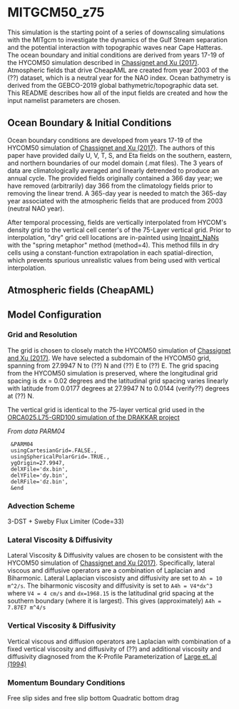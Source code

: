 # MITGCM50_z75
This simulation is the starting point of a series of downscaling simulations with the MITgcm to investigate the dynamics of the Gulf Stream separation and the potential interaction with topographic waves near Cape Hatteras. The ocean boundary and initial conditions are derived from years 17-19 of the HYCOM50 simulation described in [Chassignet and Xu (2017)](https://doi.org/10.1175/JPO-D-17-0031.1). Atmospheric fields that drive CheapAML are created from year 2003 of the (??) dataset, which is a neutral year for the NAO index. Ocean bathymetry is derived from the GEBCO-2019 global bathymetric/topographic data set. This README describes how all of the input fields are created and how the input namelist parameters are chosen.

## Ocean Boundary & Initial Conditions
Ocean boundary conditions are developed from years 17-19 of the HYCOM50 simulation of [Chassignet and Xu (2017)](https://doi.org/10.1175/JPO-D-17-0031.1). The authors of this paper have provided daily U, V, T, S, and Eta fields on the southern, eastern, and northern boundaries of our model domain (.mat files). The 3 years of data are climatologically averaged and linearly detrended to produce an annual cycle. The provided fields originally contained a 366 day year; we have removed (arbitrarily) day 366 from the climatology fields prior to removing the linear trend. A 365-day year is needed to match the 365-day year associated with the atmospheric fields that are produced from 2003 (neutral NAO year).

After temporal processing, fields are vertically interpolated from HYCOM's density grid to the vertical cell center's of the 75-Layer vertical grid. Prior to interpolation, "dry" grid cell locations are in-painted using [Inpaint_NaNs](https://www.mathworks.com/matlabcentral/fileexchange/4551-inpaint_nans) with the "spring metaphor" method (method=4). This method fills in dry cells using a constant-function extrapolation in each spatial-direction, which prevents spurious unrealistic values from being used with vertical interpolation.


## Atmospheric fields (CheapAML)


## Model Configuration

### Grid and Resolution
The grid is chosen to closely match the HYCOM50 simulation of [Chassignet and Xu (2017)](https://doi.org/10.1175/JPO-D-17-0031.1). We have selected a subdomain of the HYCOM50 grid, spanning from 27.9947 N to (??) N and (??) E to (??) E. The grid spacing from the HYCOM50 simulation is preserved, where the longitudinal grid spacing is dx = 0.02 degrees and the latitudinal grid spacing varies linearly with latitude from 0.0177 degrees at 27.9947 N to 0.0144 (verify??) degrees at (??) N.

The vertical grid is identical to the 75-layer vertical grid used in the [ORCA025.L75-GRD100 simulation of the DRAKKAR project](https://www.drakkar-ocean.eu/publications/reports/orca025-grd100-report-dussin)

*From data PARM04*
```
 &PARM04
 usingCartesianGrid=.FALSE.,
 usingSphericalPolarGrid=.TRUE.,
 ygOrigin=27.9947,
 delXFile='dx.bin',
 delYFile='dy.bin',
 delRFile='dz.bin',
 &end
```

### Advection Scheme
3-DST + Sweby Flux Limiter (Code=33)

### Lateral Viscosity & Diffusivity
Lateral Viscosity & Diffusivity values are chosen to be consistent with the HYCOM50 simulation of [Chassignet and Xu (2017)](https://doi.org/10.1175/JPO-D-17-0031.1). Specifically, lateral viscous and diffusive operators are a combination of Laplacian and Biharmonic. Lateral Laplacian viscosisty and diffusivity are set to `Ah = 10 m^2/s`. The biharmonic viscosity and diffusivity is set to `A4h = V4*dx^3` where `V4 = 4 cm/s` and `dx=1968.15` is the latitudinal grid spacing at the southern boundary (where it is largest). This gives (approximately) `A4h = 7.87E7 m^4/s` 

### Vertical Viscosity & Diffusivity
Vertical viscous and diffusion operators are Laplacian with combination of a fixed vertical viscosity and diffusivity of (??) and additional viscosity and diffusivity diagnosed from the K-Profile Parameterization of [Large et. al (1994)](https://agupubs.onlinelibrary.wiley.com/doi/abs/10.1029/94RG01872)


### Momentum Boundary Conditions
Free slip sides and free slip bottom
Quadratic bottom drag


